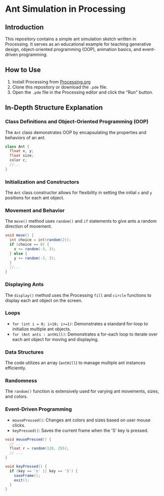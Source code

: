 # Ant Simulation in Processing

## Introduction

This repository contains a simple ant simulation sketch written in Processing. It serves as an educational example for teaching generative design, object-oriented programming (OOP), animation basics, and event-driven programming. 

## How to Use

1. Install Processing from [Processing.org](https://processing.org/)
2. Clone this repository or download the `.pde` file.
3. Open the `.pde` file in the Processing editor and click the "Run" button.

## In-Depth Structure Explanation

### Class Definitions and Object-Oriented Programming (OOP)

The `Ant` class demonstrates OOP by encapsulating the properties and behaviors of an ant.

```java
class Ant {
  float x, y;
  float size;
  color c;
  //...
}
```

### Initialization and Constructors

The `Ant` class constructor allows for flexibility in setting the initial `x` and `y` positions for each ant object.

### Movement and Behavior

The `move()` method uses `random()` and `if` statements to give ants a random direction of movement.

```java
void move() {
  int choice = int(random(2));
  if (choice == 0) {
    x += random(-3, 3);
  } else {
    y += random(-3, 3);
  }
  //...
}
```

### Displaying Ants

The `display()` method uses the Processing `fill` and `circle` functions to display each ant object on the screen.

### Loops

- `for (int i = 0; i<10; i+=1)`: Demonstrates a standard for-loop to initialize multiple ant objects.
- `for (Ant ants : antHill)`: Demonstrates a for-each loop to iterate over each ant object for moving and displaying.

### Data Structures

The code utilizes an array (`antHill`) to manage multiple ant instances efficiently.

### Randomness

The `random()` function is extensively used for varying ant movements, sizes, and colors.

### Event-Driven Programming

- `mousePressed()`: Changes ant colors and sizes based on user mouse clicks.
- `keyPressed()`: Saves the current frame when the 'S' key is pressed.

```java
void mousePressed() {
  // ...
  float r = random(128, 255);
  // ...
}

void keyPressed() {
  if (key == 's' || key == 'S') {
    saveFrame();
    exit();
  }
}
```
